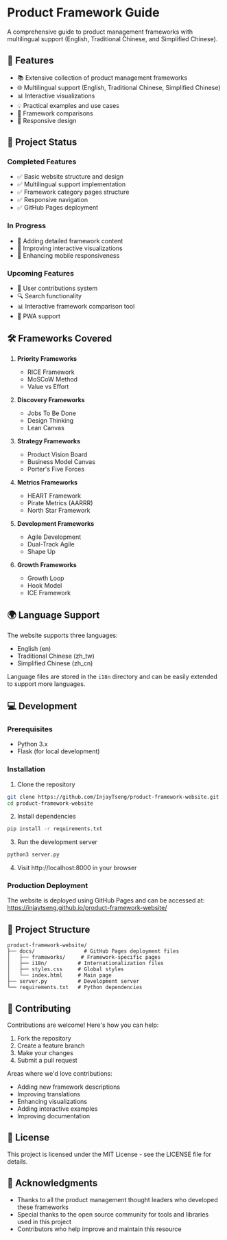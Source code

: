 # Product Framework Guide

A comprehensive guide to product management frameworks with multilingual support (English, Traditional Chinese, and Simplified Chinese).

## 🌟 Features

- 📚 Extensive collection of product management frameworks
- 🌐 Multilingual support (English, Traditional Chinese, Simplified Chinese)
- 📊 Interactive visualizations
- 💡 Practical examples and use cases
- 🔄 Framework comparisons
- 📱 Responsive design

## 🚀 Project Status

### Completed Features
- ✅ Basic website structure and design
- ✅ Multilingual support implementation
- ✅ Framework category pages structure
- ✅ Responsive navigation
- ✅ GitHub Pages deployment

### In Progress
- 🔄 Adding detailed framework content
- 🔄 Improving interactive visualizations
- 🔄 Enhancing mobile responsiveness

### Upcoming Features
- 📝 User contributions system
- 🔍 Search functionality
- 📊 Interactive framework comparison tool
- 📱 PWA support

## 🛠 Frameworks Covered

1. **Priority Frameworks**
   - RICE Framework
   - MoSCoW Method
   - Value vs Effort
   
2. **Discovery Frameworks**
   - Jobs To Be Done
   - Design Thinking
   - Lean Canvas

3. **Strategy Frameworks**
   - Product Vision Board
   - Business Model Canvas
   - Porter's Five Forces

4. **Metrics Frameworks**
   - HEART Framework
   - Pirate Metrics (AARRR)
   - North Star Framework

5. **Development Frameworks**
   - Agile Development
   - Dual-Track Agile
   - Shape Up

6. **Growth Frameworks**
   - Growth Loop
   - Hook Model
   - ICE Framework

## 🌍 Language Support

The website supports three languages:
- English (en)
- Traditional Chinese (zh_tw)
- Simplified Chinese (zh_cn)

Language files are stored in the `i18n` directory and can be easily extended to support more languages.

## 💻 Development

### Prerequisites

- Python 3.x
- Flask (for local development)

### Installation

1. Clone the repository
```bash
git clone https://github.com/InjayTseng/product-framework-website.git
cd product-framework-website
```

2. Install dependencies
```bash
pip install -r requirements.txt
```

3. Run the development server
```bash
python3 server.py
```

4. Visit http://localhost:8000 in your browser

### Production Deployment

The website is deployed using GitHub Pages and can be accessed at:
https://injaytseng.github.io/product-framework-website/

## 📁 Project Structure

```
product-framework-website/
├── docs/                # GitHub Pages deployment files
│   ├── frameworks/     # Framework-specific pages
│   ├── i18n/          # Internationalization files
│   ├── styles.css     # Global styles
│   └── index.html     # Main page
├── server.py          # Development server
└── requirements.txt   # Python dependencies
```

## 🤝 Contributing

Contributions are welcome! Here's how you can help:
1. Fork the repository
2. Create a feature branch
3. Make your changes
4. Submit a pull request

Areas where we'd love contributions:
- Adding new framework descriptions
- Improving translations
- Enhancing visualizations
- Adding interactive examples
- Improving documentation

## 📝 License

This project is licensed under the MIT License - see the LICENSE file for details.

## 🙏 Acknowledgments

- Thanks to all the product management thought leaders who developed these frameworks
- Special thanks to the open source community for tools and libraries used in this project
- Contributors who help improve and maintain this resource

